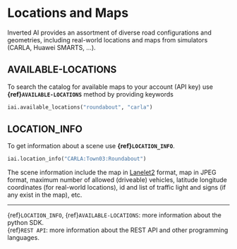 # Locations and Maps

Inverted AI provides an assortment of diverse road configurations and geometries, including real-world locations and maps from simulators (CARLA, Huawei SMARTS, ...).

## AVAILABLE-LOCATIONS
To search the catalog for available maps to your account (API key) use **{ref}`AVAILABLE-LOCATIONS`** method by providing keywords
```python
iai.available_locations("roundabout", "carla")
```

## LOCATION_INFO
To get information about a scene use **{ref}`LOCATION_INFO`**.
```python
iai.location_info("CARLA:Town03:Roundabout")
```
The scene information include the map in [Lanelet2](https://github.com/fzi-forschungszentrum-informatik/Lanelet2) format, map in JPEG format, maximum number of allowed (driveable) vehicles, latitude longitude coordinates (for real-world locations), id and list of traffic light and signs (if any exist in the map), etc.


---
{ref}`LOCATION_INFO`, {ref}`AVAILABLE-LOCATIONS`: more information about the python SDK.\
{ref}`REST API`: more information about the REST API and other programming languages.



